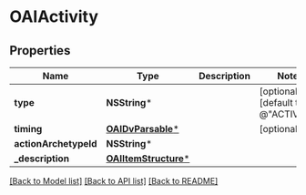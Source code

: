 # OAIActivity

## Properties
Name | Type | Description | Notes
------------ | ------------- | ------------- | -------------
**type** | **NSString*** |  | [optional] [default to @"ACTIVITY"]
**timing** | [**OAIDvParsable***](OAIDvParsable.md) |  | [optional] 
**actionArchetypeId** | **NSString*** |  | 
**_description** | [**OAIItemStructure***](OAIItemStructure.md) |  | 

[[Back to Model list]](../README.md#documentation-for-models) [[Back to API list]](../README.md#documentation-for-api-endpoints) [[Back to README]](../README.md)


